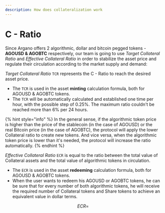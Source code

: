 ```yaml
---
description: How does collateralization work
---
```


# C - Ratio

Since Argano offers 2 algorithmic, dollar and bitcoin pegged tokens - **AGOUSD & AGOBTC** respectively, our team is going to use _Target Collateral Ratio_ and _Effective Collateral Ratio_ in order to stabilize the asset price and regulate their circulation according to the market supply and demand:

_Target Collateral Ratio_ `TCR` represents the C - Ratio to reach the desired asset price.

* The `TCR` is used in the asset **minting** calculation formula, both for AGOUSD & AGOBTC tokens.
* The `TCR` will be automatically calculated and established one time per hour, with the possible step of 0.25%. The maximum ratio couldn't be reached more than 6% per 24 hours.

{% hint style="info" %}
In the general sense, if the algorithmic token price is higher than the price of the stablecoin \(in the case of AGOUSD\) or the real Bitcoin price \(in the case of AGOBTC\), the protocol will apply the lower Collateral ratio to create new tokens. And vice versa, when the algorithmic token price is lower than it's needed, the protocol will increase the ratio automatically.
{% endhint %}

_Effective Collateral Ratio_ `ECR` is equal to the ratio between the total value of Collateral assets and the total value of algorithmic tokens in circulation.

* The `ECR` is used in the asset **redeeming** calculation formula, both for AGOUSD & AGOBTC tokens.
* When the user wants to redeem his AGOUSD or AGOBTC tokens, he can be sure that for every number of both algorithmic tokens, he will receive the required number of Collateral tokens and Share tokens to achieve an equivalent value in dollar terms.

$$
ECR =
$$

